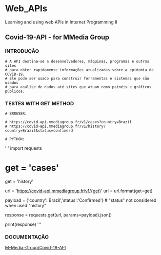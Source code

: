 # Web_APIs
Learning and using web APIs in Internet Programming II

## Covid-19-API - for MMedia Group

### INTRODUÇÃO
	# A API destina-se a desenvolvedores, máquinas, programas e outros sites 
	# para obter rapidamente informações atualizadas sobre a epidemia de COVID-19.
	# Ele pode ser usado para construir ferramentas e sistemas que são usados 
	# para análise de dados até sites que atuam como painéis e gráficos públicos.

### TESTES WITH GET METHOD

	# BROWSER:

	# https://covid-api.mmediagroup.fr/v1/cases?country=Brazil
	# https://covid-api.mmediagroup.fr/v1/history?country=Brazil&status=confimerd

	# PYTHON:
'''
import requests

# get = 'cases'
get = 'history'

url = 'https://covid-api.mmediagroup.fr/v1/{get}'
url = url.format(get=get)

payload = {'country':'Brazil','status':'Confirmed'} # "status" not considered when used "history"

response = requests.get(url, params=payload).json()

print(response)
'''

### DOCUMENTAÇÃO

[M-Media-Group/Covid-19-API](https://github.com/M-Media-Group/Covid-19-API)
